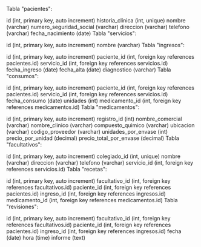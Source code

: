 Tabla "pacientes":

id (int, primary key, auto increment)
historia_clinica (int, unique)
nombre (varchar)
numero_seguridad_social (varchar)
direccion (varchar)
telefono (varchar)
fecha_nacimiento (date)
Tabla "servicios":

id (int, primary key, auto increment)
nombre (varchar)
Tabla "ingresos":

id (int, primary key, auto increment)
paciente_id (int, foreign key references pacientes.id)
servicio_id (int, foreign key references servicios.id)
fecha_ingreso (date)
fecha_alta (date)
diagnostico (varchar)
Tabla "consumos":

id (int, primary key, auto increment)
paciente_id (int, foreign key references pacientes.id)
servicio_id (int, foreign key references servicios.id)
fecha_consumo (date)
unidades (int)
medicamento_id (int, foreign key references medicamentos.id)
Tabla "medicamentos":

id (int, primary key, auto increment)
registro_id (int)
nombre_comercial (varchar)
nombre_clinico (varchar)
compuesto_quimico (varchar)
ubicacion (varchar)
codigo_proveedor (varchar)
unidades_por_envase (int)
precio_por_unidad (decimal)
precio_total_por_envase (decimal)
Tabla "facultativos":

id (int, primary key, auto increment)
colegiado_id (int, unique)
nombre (varchar)
direccion (varchar)
telefono (varchar)
servicio_id (int, foreign key references servicios.id)
Tabla "recetas":

id (int, primary key, auto increment)
facultativo_id (int, foreign key references facultativos.id)
paciente_id (int, foreign key references pacientes.id)
ingreso_id (int, foreign key references ingresos.id)
medicamento_id (int, foreign key references medicamentos.id)
Tabla "revisiones":

id (int, primary key, auto increment)
facultativo_id (int, foreign key references facultativos.id)
paciente_id (int, foreign key references pacientes.id)
ingreso_id (int, foreign key references ingresos.id)
fecha (date)
hora (time)
informe (text)
